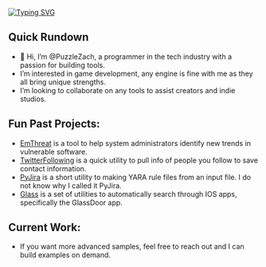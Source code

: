 [![Typing SVG](https://readme-typing-svg.demolab.com?font=Lato&weight=800&size=22&duration=3000&pause=50&center=true&multiline=true&repeat=false&width=900&height=60&lines=I'm+Zach%2C+let's+code.;Programmer)](https://git.io/typing-svg)

## Quick Rundown
- 👋 Hi, I’m @PuzzleZach, a programmer in the tech industry with a passion for building tools.
- I’m interested in game development, any engine is fine with me as they all bring unique strengths. 
- I’m looking to collaborate on any tools to assist creators and indie studios.

## Fun Past Projects:
- [EmThreat](https://github.com/PuzzleZach/EmThreat) is a tool to help system administrators identify new trends in vulnerable software. 
- [TwitterFollowing](https://github.com/PuzzleZach/TwitterFollowing) is a quick utility to pull info of people you follow to save contact information.
- [PyJira](https://github.com/PuzzleZach/PyJira) is a short utility to making YARA rule files from an input file. I do not know why I called it PyJira.
- [Glass](https://github.com/PuzzleZach/lookingglass) is a set of utilities to automatically search through IOS apps, specifically the GlassDoor app.

## Current Work:
- If you want more advanced samples, feel free to reach out and I can build examples on demand.
